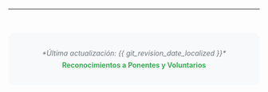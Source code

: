 ---

<div style="text-align: center; margin-top: 3rem; padding: 2rem; background: #f8f9fa; border-radius: 12px;">
    <p style="margin: 0; color: #6c757d; font-style: italic;">
        *Última actualización: {{ git_revision_date_localized }}*
    </p>
    <p style="margin: 0.5em 0 0 0;">
      <a href="/comunidad/reconocimientos/" style="color: #28a745; font-weight: 600; text-decoration: none;">
        Reconocimientos a Ponentes y Voluntarios
      </a>
    </p>
</div>
